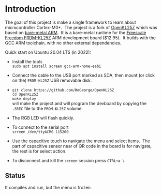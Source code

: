 Introduction
============

The goal of this project is make a single framework to learn about microcontroller Cortex-M0+.&nbsp;  The project is a fork of [OpenKL25Z](https://github.com/1nv1/OpenKL25Z) which was based on [bare-metal ARM](https://github.com/payne92/bare-metal-arm).&nbsp;  It is a bare-metal runtime for the 
[Freescale Freedom FRDM-KL25Z](http://www.freescale.com/webapp/sps/site/prod_summary.jsp?code=FRDM-KL25Z) 
ARM development board ($12.95).&nbsp;  It builds with the GCC ARM toolchain, with no other external dependencies.

Quick start on Ubuntu 20.04 LTS (in 2022):

+ Install the tools <br />
`sudo apt install screen gcc-arm-none-eabi`

+ Connect the cable to the USB port marked as SDA, then mount (or click on the) `FRDM-KL25Z` USB removable disk.

+ `git clone https://github.com/RoGeorge/OpenKL25Z` <br />
`cd OpenKL25Z` <br />
`make deploy` <br />
will make the project and will program the devboard by copying the `.SREC` file to the `FRDM-KL25Z` volume

+ The RGB LED will flash quickly.
 
+ To connect to the serial port <br />
`screen /dev/ttyACM0 115200` <br />

+ Use the capacitive touch to navigate the menu and select items.&nbsp;  The part of capacitive sensor near of QR code in the board is for navigate, the rest is for select action.

+ To disconnect and kill the `screen` session press `CTRL+a \`

Status
------
It compiles and run, but the menu is frozen.
